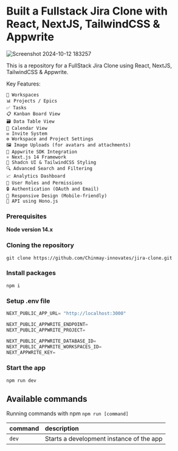 # Built a Fullstack Jira Clone with React, NextJS, TailwindCSS & Appwrite

![Screenshot 2024-10-12 183257](https://github.com/user-attachments/assets/cc42f737-69b8-424c-b89d-685061dd8018)

This is a repository for a FullStack Jira Clone using React, NextJS, TailwindCSS & Appwrite.

Key Features:
```
🏢 Workspaces
📊 Projects / Epics
✅ Tasks
📋 Kanban Board View
🗃️ Data Table View
📅 Calendar View
✉️ Invite System
⚙️ Workspace and Project Settings
🖼️ Image Uploads (for avatars and attachments)
🔌 Appwrite SDK Integration
⚛️ Next.js 14 Framework
🎨 Shadcn UI & TailwindCSS Styling
🔍 Advanced Search and Filtering
📈 Analytics Dashboard
👥 User Roles and Permissions
🔒 Authentication (OAuth and Email)
📱 Responsive Design (Mobile-friendly)
🚀 API using Hono.js
```
### Prerequisites

**Node version 14.x**

### Cloning the repository

```shell
git clone https://github.com/Chinmay-innovates/jira-clone.git
```

### Install packages

```shell
npm i
```

### Setup .env file

```js
NEXT_PUBLIC_APP_URL= "http://localhost:3000"

NEXT_PUBLIC_APPWRITE_ENDPOINT=
NEXT_PUBLIC_APPWRITE_PROJECT=

NEXT_PUBLIC_APPWRITE_DATABASE_ID=
NEXT_PUBLIC_APPWRITE_WORKSPACES_ID=
NEXT_APPWRITE_KEY=
```

### Start the app

```shell
npm run dev
```

## Available commands

Running commands with npm `npm run [command]`

| command | description                              |
| :------ | :--------------------------------------- |
| `dev`   | Starts a development instance of the app |
